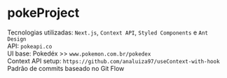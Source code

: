 # pokeProject

Tecnologias utilizadas: `Next.js`, `Context API`, `Styled Components` e `Ant Design` </br>
API: `pokeapi.co` </br>
UI base: Pokedéx >> `www.pokemon.com.br/pokedex` </br>
Context API setup: `https://github.com/analuiza97/useContext-with-hook`
Padrão de commits baseado no Git Flow </br>
